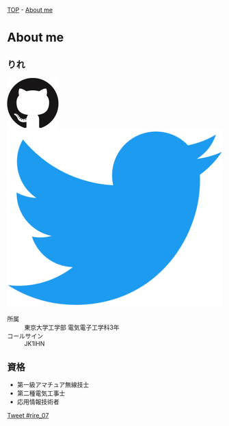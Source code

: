 [TOP](/index.md) - [About me](/about.md)

# About me

## りれ

<a href="https://github.com/rire-ihn"><img src="/assets/icons/github.png" alt="GitHub@rire-ihn" title="GitHub@rire-ihn"/></a>
<a href="https://twitter.com/rire_07"><img src="/assets/icons/twitter.png" alt="Twitter@rire_07" title="Twitter@rire_07"/></a>

<dl>
  <dt>所属</dt><dd>東京大学工学部 電気電子工学科3年</dd>
  <dt>コールサイン</dt><dd>JK1IHN</dd>
</dl>

## 資格

- 第一級アマチュア無線技士
- 第二種電気工事士
- 応用情報技術者

<a href="https://twitter.com/intent/tweet?button_hashtag=rire_07&ref_src=twsrc%5Etfw" class="twitter-hashtag-button" data-show-count="false">Tweet #rire_07</a><script async src="https://platform.twitter.com/widgets.js" charset="utf-8"></script>